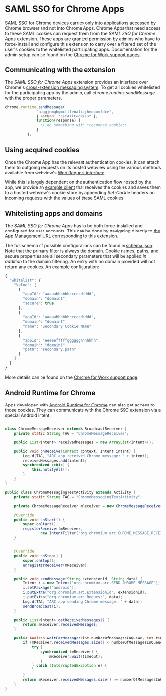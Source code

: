 # SAML SSO for Chrome Apps

SAML SSO for Chrome devices carries only into applications accessed by Chrome browser and not into Chrome Apps. Chrome Apps that need access to these SAML cookies can request them from the *SAML SSO for Chrome Apps* extension. These apps are granted permission by admins who have to force-install and configure this extension to carry over a filtered set of the user's cookies to the whitelisted participating apps. Documentation for the admin setup can be found on the [Chrome for Work support pages](https://support.google.com/chrome/a/topic/6274255).

## Communicating with the extension
The *SAML SSO for Chrome Apps* extension provides an interface over Chrome's [cross-extension messaging system](https://developer.chrome.com/extensions/runtime#method-sendMessage). To get all cookies whitelisted for the participating app by the admin, call *chrome.runtime.sendMessage* with the proper parameters.

```javascript
chrome.runtime.sendMessage(
              "aoggjnmghgmcllfenalipjhmooomfdce",
              { method: "getAllCookies" },
              function(response) {
                // do something with *response.cookies*
              }
          );
```

## Using acquired cookies
Once the Chrome App has the relevant authentication cookies, it can attach them to outgoing requests on its hosted webview using the various methods available from webview's [Web Request interface](https://developer.chrome.com/apps/tags/webview#type-WebRequestEventInterface).

While this is largely dependent on the authentication flow hosted by the app, we provide an [example client](https://github.com/GoogleChrome/chromeos_saml_apps/tree/master/third_party/example) that receives the cookies and saves them to a hosted webview's cookie store by appending *Set-Cookie* headers on incoming requests with the values of these SAML cookies.

## Whitelisting apps and domains
The *SAML SSO for Chrome Apps* has to be both force-installed and configured for user accounts. This can be done by navigating directly to [the App Management URL](https://admin.google.com/AdminHome?fral=1#ChromeAppDetails:appId=aoggjnmghgmcllfenalipjhmooomfdce&appType=CHROME&flyout=reg) corresponding to this extension.

The full schema of possible configurations can be found in [schema.json](https://github.com/GoogleChrome/chromeos_saml_apps/blob/master/src/schema.json). Note that the primary filter is always the domain. Cookie names, paths, and secure properties are all secondary parameters that will be applied *in addition* to the domain filtering. An entry with no domain provided will not return any cookies. An example configuration:

```javascript
{
  "whitelist": {
    "Value": [
      {
        "appId": "aaaaabbbbbbcccccddddd",
        "domain": "domain1",
        "secure": true
      },
      {
        "appId": "aaaaabbbbbbcccccddddd",
        "domain": "domain1",
        "name": "Secondary Cookie Name"
      },
      {
        "appId": "eeeeefffffgggggghhhhhhh",
        "domain": "domain1",
        "path": "secondary.path"
      }
    ]
  }
}
```
More details can be found on the [Chrome for Work support page](https://support.google.com/chrome/a/answer/7064180).

## Android Runtime for Chrome
Apps developed with [Android Runtime for Chrome](https://developer.chrome.com/apps/getstarted_arc) can also get access to those cookies. They can communicate with the Chrome SSO extension via a special Android intent.

```java

class ChromeMessageReceiver extends BroadcastReceiver {
    private static String TAG = "ChromeMessageReceiver";

    public List<Intent> receivedMessages = new ArrayList<Intent>();

    public void onReceive(Context context, Intent intent) {
        Log.d(TAG, "ARC app received Chrome message: " + intent);
        receivedMessages.add(intent);
        synchronized (this) {
            this.notifyAll();
        }
    }
}

public class ChromeMessagingTestActivity extends Activity {
    private static String TAG = "ChromeMessagingTestActivity";

    private ChromeMessageReceiver mReceiver = new ChromeMessageReceiver();

    @Override
    public void onStart() {
        super.onStart();
        registerReceiver(mReceiver,
                new IntentFilter("org.chromium.arc.CHROME_MESSAGE_RECEIVED"));
    }


    @Override
    public void onStop() {
        super.onStop();
        unregisterReceiver(mReceiver);
    }

    public void sendMessage(String extensionId, String data) {
        Intent i = new Intent("org.chromium.arc.SEND_CHROME_MESSAGE");
        i.setPackage("android");
        i.putExtra("org.chromium.arc.ExtensionId", extensionId);
        i.putExtra("org.chromium.arc.Request", data);
        Log.d(TAG, "ARC app sending Chrome message: " + data);
        sendBroadcast(i);
    }

    public List<Intent> getReceivedMessages() {
        return mReceiver.receivedMessages;
    }

    public boolean waitForMessages(int numberOfMessagesInQueue, int timeout) {
        if (mReceiver.receivedMessages.size() < numberOfMessagesInQueue) {
            try {
                synchronized (mReceiver) {
                    mReceiver.wait(timeout);
                }
            } catch (InterruptedException e) {
            }
        }
        return mReceiver.receivedMessages.size() >= numberOfMessagesInQueue;
    }
}
```
